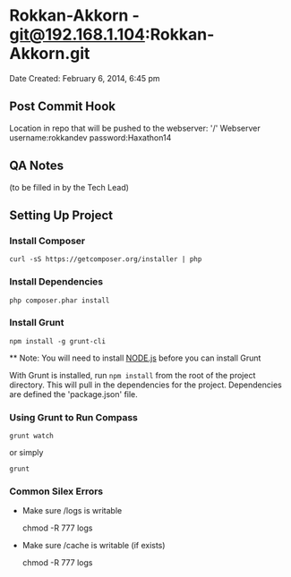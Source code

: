 # Rokkan-Akkorn - git@192.168.1.104:Rokkan-Akkorn.git
Date Created: February 6, 2014, 6:45 pm

## Post Commit Hook

Location in repo that will be pushed to the webserver: '/'
Webserver username:rokkandev password:Haxathon14

## QA Notes

(to be filled in by the Tech Lead)

## Setting Up Project

### Install Composer
	curl -sS https://getcomposer.org/installer | php

### Install Dependencies
	php composer.phar install

### Install Grunt

	npm install -g grunt-cli

** Note: You will need to install [NODE.js](http://nodejs.org/) before you can install Grunt

With Grunt is installed, run `npm install` from the root of the project directory.  This will pull in the dependencies for the project.  Dependencies are defined the 'package.json' file.

### Using Grunt to Run Compass

	grunt watch

or simply

	grunt

### Common Silex Errors
* Make sure /logs is writable

	chmod -R 777 logs

* Make sure /cache is writable (if exists)

	chmod -R 777 logs
